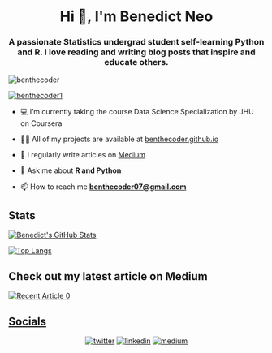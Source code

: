 <h1 align="center">Hi 👋, I'm Benedict Neo</h1>
<h3 align="center">A passionate Statistics undergrad student self-learning Python and R. I love reading and writing blog posts that inspire and educate others.</h3>

<p align="left"> <img src="https://komarev.com/ghpvc/?username=benthecoder&label=Profile%20views&color=0e75b6&style=flat" alt="benthecoder" /> </p>

<p align="left"> <a href="https://twitter.com/benthecoder1" target="blank"><img src="https://img.shields.io/twitter/follow/benthecoder1?logo=twitter&style=for-the-badge" alt="benthecoder1" /></a> </p>

- 💻 I’m currently taking the course Data Science Specialization by JHU on Coursera

- 👨‍💻 All of my projects are available at [benthecoder.github.io](benthecoder.github.io)

- 📝 I regularly write articles on [Medium](https://medium.com/@benthecoder07)

- 💬 Ask me about **R and Python**

- 📫 How to reach me **benthecoder07@gmail.com**

## Stats

[![Benedict's GitHub Stats](https://github-readme-stats.vercel.app/api?username=benthecoder&count_private=true&show_icons=true&theme=midnight-purple&hide_rank=false)](https://github.com/anuraghazra/github-readme-stats)

[![Top Langs](https://github-readme-stats.vercel.app/api/top-langs/?username=benthecoder&layout=compact)](https://github.com/anuraghazra/github-readme-stats)

## Check out my latest article on Medium

<a target="_blank" href="https://github-readme-medium-recent-article.vercel.app/medium/@benthecoder07/0"><img src="https://github-readme-medium-recent-article.vercel.app/medium/@benthecoder07/0" alt="Recent Article 0">

## Socials

<p align="center">
  <a href="https://twitter.com/benthecoder1"><img src="https://img.icons8.com/color/96/000000/twitter-squared.png" alt="twitter"/></a>
  <a href="https://www.linkedin.com/in/benedictneo"><img src="https://img.icons8.com/color/96/000000/linkedin.png" alt="linkedin"/></a>
  <a href="https://medium.com/@benthecoder07"><img src="https://img.icons8.com/ios-filled/100/000000/medium-monogram.png" alt="medium"/></a>
</p>
